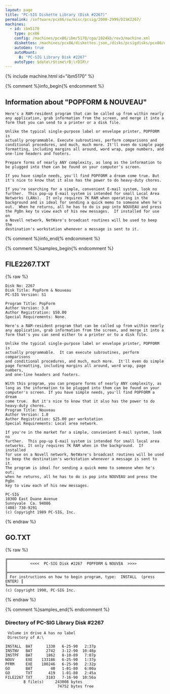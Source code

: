 ```yaml
---
layout: page
title: "PC-SIG Diskette Library (Disk #2267)"
permalink: /software/pcx86/sw/misc/pcsig/2000-2999/DISK2267/
machines:
  - id: ibm5170
    type: pcx86
    config: /machines/pcx86/ibm/5170/cga/1024kb/rev3/machine.xml
    diskettes: /machines/pcx86/diskettes.json,/disks/pcsigdisks/pcx86/diskettes.json
    autoGen: true
    autoMount:
      B: "PC-SIG Library Disk #2267"
    autoType: $date\r$time\rB:\rDIR\r
---
```


{% include machine.html id="ibm5170" %}

{% comment %}info_begin{% endcomment %}

## Information about "POPFORM & NOUVEAU"

    Here's a RAM-resident program that can be called up from within nearly
    any application, grab information from the screen, and merge it into a
    form that you can send to a printer or a disk file.
    
    Unlike the typical single-purpose label or envelope printer, POPFORM is
    actually programmable. Execute subroutines, perform comparisons and
    conditional procedures, and much, much more. It'll even do simple page
    formatting, including margins all around, word wrap, page numbers, and
    one-line headers and footers.
    
    Prepare forms of nearly ANY complexity, as long as the information to
    be plugged into them can be found on your computer's screen.
    
    If you have simple needs, you'll find POPFORM a dream come true. But
    it's nice to know that it also has the power to do heavy-duty chores.
    
    If you're searching for a simple, convenient E-mail system, look no
    further.  This pop-up E-mail system is intended for small Local Area
    Networks (LANs).  It only requires 7K RAM when operating in the
    background and is ideal for sending a quick memo to someone when he's
    out.  When he returns, all he has to do is pop into NOUVEAU and press
    the PgDn key to view each of his new messages.  If installed for use on
    a Novell network, NetWare's broadcast routines will be used to beep the
    destination's workstation whenever a message is sent to it.
{% comment %}info_end{% endcomment %}

{% comment %}samples_begin{% endcomment %}

## FILE2267.TXT

{% raw %}
```
Disk No: 2267                                                           
Disk Title: PopForm & Nouveau                                           
PC-SIG Version: S1                                                      
                                                                        
Program Title: PopForm                                                  
Author Version: 3.0                                                     
Author Registration: $50.00                                             
Special Requirements: None.                                             
                                                                        
Here's a RAM-resident program that can be called up from within nearly  
any application, grab information from the screen, and merge it into a  
form that's you can send either to a printer or to a disk file.         
                                                                        
Unlike the typical single-purpose label or envelope printer, POPFORM is 
actually programmable.  It can execute subroutines, perform comparisons 
and conditional procedures, and much, much more.  It'll even do simple  
page formatting, including margins all around, word wrap, page numbers, 
and one-line headers and footers.                                       
                                                                        
With this program, you can prepare forms of nearly ANY complexity, as   
long as the information to be plugged into them can be found on your    
computer's screen. If you have simple needs, you'll find POPFORM a dream
come true.  But it's nice to know that it also has the power to do      
heavy-duty chores.                                                      
Program Title: Nouveau                                                  
Author Version: 1.0                                                     
Author Registration: $25.00 per workstation                             
Special Requirements: Local area network.                               
                                                                        
If you're in the market for a simple, convienient E-mail system, look no
further.  This pop-up E-mail system is intended for small local area    
networks. It only requires 7K RAM when in the background.  If installed 
for use on a Novell network, NetWare's broadcast routines will be used  
to beep the destination's workstation whenever a message is sent to it. 
The program is ideal for sending a quick memo to someone when he's out; 
when he returns, all he has to do is pop into NOUVEAU and press the PgDn
key to view each of his new messages.                                   
                                                                        
PC-SIG                                                                  
1030D East Duane Avenue                                                 
Sunnyvale  Ca. 94086                                                    
(408) 730-9291                                                          
(c) Copyright 1989 PC-SIG, Inc.                                         
```
{% endraw %}

## GO.TXT

{% raw %}
```
╔═════════════════════════════════════════════════════════════════════════╗
║          <<<<  PC-SIG Disk #2267  POPFORM & NOUVEA  >>>>                ║
╠═════════════════════════════════════════════════════════════════════════╣
║ For instructions on how to begin program, type:  INSTALL  (press ENTER) ║
╚═════════════════════════════════════════════════════════════════════════╝
(c) Copyright 1990, PC-SIG Inc.
```
{% endraw %}

{% comment %}samples_end{% endcomment %}

### Directory of PC-SIG Library Disk #2267

     Volume in drive A has no label
     Directory of A:\

    INSTALL  BAT      1330   6-25-90   2:37p
    INSTNV   BAT      2742   3-12-90  10:48p
    INSTPF   BAT      1862   8-10-89   7:07p
    NOUV     EXE    133186   6-25-90   1:37p
    PFRM     EXE    100246   6-25-90   2:32p
    GO       BAT        40   1-01-80   6:00a
    GO       TXT       419   1-01-80   2:45a
    FILE2267 TXT      3183   7-16-90  10:56a
            8 file(s)     243008 bytes
                           74752 bytes free
